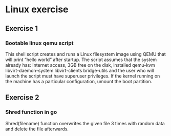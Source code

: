 # Linux exercise

## Exercise 1

### Bootable linux qemu script

This shell script creates and runs a Linux filesystem image using QEMU that will print “hello world” after startup. 
The script assumes that the system already has:
Internet access, 3GB free on the disk, installed qemu-kvm libvirt-daemon-system libvirt-clients bridge-utils and the user who will launch the script must have superuser privileges.
If the kernel running on the machine has a particular configuration, umount the boot partition.

## Exercise 2

### Shred function in go 
Shred(filename) function overwrites the given file 3 times with random data and delete the file afterwards.
